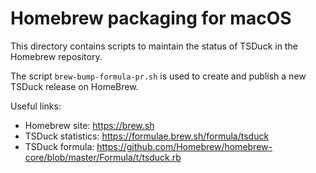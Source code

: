 # Homebrew packaging for macOS

This directory contains scripts to maintain the status of TSDuck in the Homebrew repository.

The script `brew-bump-formula-pr.sh` is used to create and publish a new TSDuck release on HomeBrew.

Useful links:

- Homebrew site: https://brew.sh
- TSDuck statistics: https://formulae.brew.sh/formula/tsduck
- TSDuck formula: https://github.com/Homebrew/homebrew-core/blob/master/Formula/t/tsduck.rb
